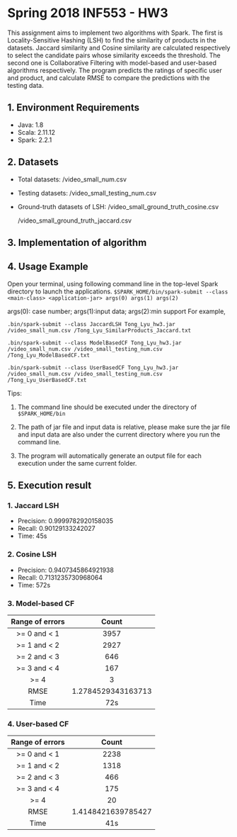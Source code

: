 # Spring 2018 INF553 - HW3
This assignment aims to implement two algorithms with Spark. The first is Locality-Sensitive Hashing (LSH) to find the similarity of products in the datasets. Jaccard similarity and Cosine similarity are calculated respectively to select the candidate pairs whose similarity exceeds the threshold. The second one is Collaborative Filtering with model-based and user-based algorithms respectively. The program predicts the ratings of specific user and product, and calculate RMSE to compare the predictions with the testing data.
## 1. Environment Requirements
* Java: 1.8
* Scala: 2.11.12
* Spark: 2.2.1 
## 2. Datasets
* Total datasets: /video_small_num.csv
* Testing datasets: /video_small_testing_num.csv
* Ground-truth datasets of LSH:
  /video_small_ground_truth_cosine.csv
  
  /video_small_ground_truth_jaccard.csv
## 3. Implementation of algorithm


## 4. Usage Example
Open your terminal, using following command line in the top-level Spark directory to launch the applications. 
`$SPARK_HOME/bin/spark-submit --class <main-class> <application-jar> args(0) args(1) args(2)`

args(0): case number; args(1):input data; args(2):min support
For example,

`.bin/spark-submit --class JaccardLSH Tong_Lyu_hw3.jar /video_small_num.csv /Tong_Lyu_SimilarProducts_Jaccard.txt`

`.bin/spark-submit --class ModelBasedCF Tong_Lyu_hw3.jar /video_small_num.csv /video_small_testing_num.csv /Tong_Lyu_ModelBasedCF.txt` 

`.bin/spark-submit --class UserBasedCF Tong_Lyu_hw3.jar /video_small_num.csv /video_small_testing_num.csv /Tong_Lyu_UserBasedCF.txt`

Tips:
1)	The command line should be executed under the directory of `$SPARK_HOME/bin`

2)	The path of jar file and input data is relative, please make sure the jar file and input data are also under the current directory where you run the command line.

3)	The program will automatically generate an output file for each execution under the same current folder. 

## 5. Execution result
### 1. Jaccard LSH
* Precision: 0.9999782920158035
* Recall: 0.90129133242027
* Time: 45s
### 2. Cosine LSH
* Precision: 0.9407345864921938
* Recall: 0.7131235730968064
* Time: 572s
### 3. Model-based CF
|Range of errors|Count
| :------: | :------: |
|>= 0 and < 1|3957
|>= 1 and < 2|2927
|>= 2 and < 3|646
|>= 3 and < 4|167
|>= 4|3
|RMSE|1.2784529343163713
|Time|72s

### 4. User-based CF
|Range of errors|Count
| :------: | :------: |
|>= 0 and < 1|2238
|>= 1 and < 2|1318
|>= 2 and < 3|466
|>= 3 and < 4|175
|>= 4|20
|RMSE|1.4148421639785427
|Time|41s
